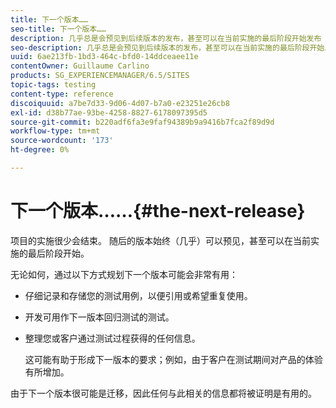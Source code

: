 ```yaml
---
title: 下一个版本……
seo-title: 下一个版本……
description: 几乎总是会预见到后续版本的发布，甚至可以在当前实施的最后阶段开始发布
seo-description: 几乎总是会预见到后续版本的发布，甚至可以在当前实施的最后阶段开始发布
uuid: 6ae213fb-1bd3-464c-bfd0-14ddceaee11e
contentOwner: Guillaume Carlino
products: SG_EXPERIENCEMANAGER/6.5/SITES
topic-tags: testing
content-type: reference
discoiquuid: a7be7d33-9d06-4d07-b7a0-e23251e26cb8
exl-id: d38b77ae-93be-4258-8827-6178097395d5
source-git-commit: b220adf6fa3e9faf94389b9a9416b7fca2f89d9d
workflow-type: tm+mt
source-wordcount: '173'
ht-degree: 0%

---
```


# 下一个版本……{#the-next-release}

项目的实施很少会结束。 随后的版本始终（几乎）可以预见，甚至可以在当前实施的最后阶段开始。

无论如何，通过以下方式规划下一个版本可能会非常有用：

* 仔细记录和存储您的测试用例，以便引用或希望重复使用。
* 开发可用作下一版本回归测试的测试。
* 整理您或客户通过测试过程获得的任何信息。

   这可能有助于形成下一版本的要求；例如，由于客户在测试期间对产品的体验有所增加。

由于下一个版本很可能是迁移，因此任何与此相关的信息都将被证明是有用的。
